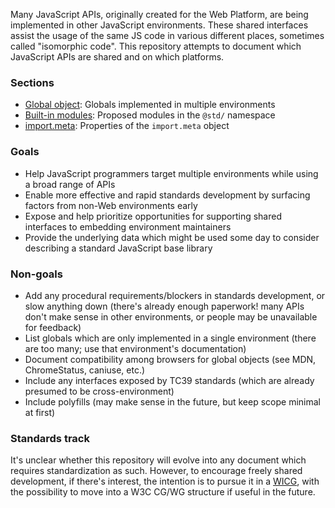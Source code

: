 Many JavaScript APIs, originally created for the Web Platform, are being implemented in other JavaScript environments. These shared interfaces assist the usage of the same JS code in various different places, sometimes called "isomorphic code". This repository attempts to document which JavaScript APIs are shared and on which platforms.

### Sections

- [Global object](https://github.com/littledan/js-shared-interfaces/blob/master/GLOBALS.md): Globals implemented in multiple environments
- [Built-in modules](https://github.com/littledan/js-shared-interfaces/blob/master/MODULES.md): Proposed modules in the `@std/` namespace
- [import.meta](https://github.com/littledan/js-shared-interfaces/blob/master/IMPORTMETA.md): Properties of the `import.meta` object

### Goals

- Help JavaScript programmers target multiple environments while using a broad range of APIs
- Enable more effective and rapid standards development by surfacing factors from non-Web environments early
- Expose and help prioritize opportunities for supporting shared interfaces to embedding environment maintainers
- Provide the underlying data which might be used some day to consider describing a standard JavaScript base library

### Non-goals

- Add any procedural requirements/blockers in standards development, or slow anything down (there's already enough paperwork! many APIs don't make sense in other environments, or people may be unavailable for feedback)
- List globals which are only implemented in a single environment (there are too many; use that environment's documentation)
- Document compatibility among browsers for global objects (see MDN, ChromeStatus, caniuse, etc.)
- Include any interfaces exposed by TC39 standards (which are already presumed to be cross-environment)
- Include polyfills (may make sense in the future, but keep scope minimal at first)

### Standards track

It's unclear whether this repository will evolve into any document which requires standardization as such. However, to encourage freely shared development, if there's interest, the intention is to pursue it in a [WICG](https://github.com/WICG), with the possibility to move into a W3C CG/WG structure if useful in the future.
